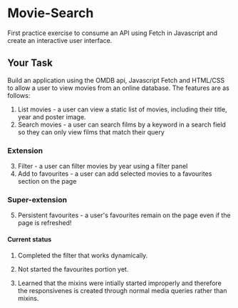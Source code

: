 # Movie-Search
First practice exercise to consume an API using Fetch in Javascript and create an interactive user interface. 

## Your Task
Build an application using the OMDB api, Javascript Fetch and HTML/CSS to allow a user to view movies from an online database. The features are as follows: 
1. List movies - a user can view a static list of movies, including their title, year and poster image.
2. Search movies - a user can search films by a keyword in a search field so they can only view films that match their query

### Extension
3. Filter - a user can filter movies by year using a filter panel
4. Add to favourites - a user can add selected movies to a favourites section on the page
​
### Super-extension
5. Persistent favourites - a user's favourites remain on the page even if the page is refreshed!

#### Current status 
1. Completed the filter that works dynamically. 

2. Not started the favourites portion yet. 

3. Learned that the mixins were intially started improperly and therefore the responsivenes is created through normal media queries rather than mixins. 